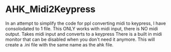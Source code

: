 # AHK_Midi2Keypress
In an attempt to simplify the code for ppl converting midi to keypress, I have consolodated to 1 file.
This ONLY works with midi input, there is NO midi output.
Takes midi input and converts to a keypress
There is a built in midi monitor that can be disabled when you don't need it anymore.
This will create a .ini file with the same name as the ahk file.
